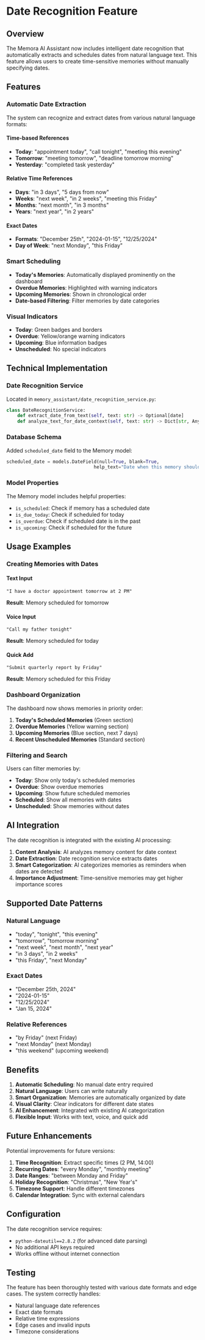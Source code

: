 # Date Recognition Feature

## Overview

The Memora AI Assistant now includes intelligent date recognition that automatically extracts and schedules dates from natural language text. This feature allows users to create time-sensitive memories without manually specifying dates.

## Features

### Automatic Date Extraction
The system can recognize and extract dates from various natural language formats:

#### Time-based References
- **Today**: "appointment today", "call tonight", "meeting this evening"
- **Tomorrow**: "meeting tomorrow", "deadline tomorrow morning"
- **Yesterday**: "completed task yesterday"

#### Relative Time References
- **Days**: "in 3 days", "5 days from now"
- **Weeks**: "next week", "in 2 weeks", "meeting this Friday"
- **Months**: "next month", "in 3 months"
- **Years**: "next year", "in 2 years"

#### Exact Dates
- **Formats**: "December 25th", "2024-01-15", "12/25/2024"
- **Day of Week**: "next Monday", "this Friday"

### Smart Scheduling
- **Today's Memories**: Automatically displayed prominently on the dashboard
- **Overdue Memories**: Highlighted with warning indicators
- **Upcoming Memories**: Shown in chronological order
- **Date-based Filtering**: Filter memories by date categories

### Visual Indicators
- **Today**: Green badges and borders
- **Overdue**: Yellow/orange warning indicators
- **Upcoming**: Blue information badges
- **Unscheduled**: No special indicators

## Technical Implementation

### Date Recognition Service
Located in `memory_assistant/date_recognition_service.py`:

```python
class DateRecognitionService:
    def extract_date_from_text(self, text: str) -> Optional[date]
    def analyze_text_for_date_context(self, text: str) -> Dict[str, Any]
```

### Database Schema
Added `scheduled_date` field to the Memory model:

```python
scheduled_date = models.DateField(null=True, blank=True, 
                                help_text="Date when this memory should be displayed or acted upon")
```

### Model Properties
The Memory model includes helpful properties:

- `is_scheduled`: Check if memory has a scheduled date
- `is_due_today`: Check if scheduled for today
- `is_overdue`: Check if scheduled date is in the past
- `is_upcoming`: Check if scheduled for the future

## Usage Examples

### Creating Memories with Dates

#### Text Input
```
"I have a doctor appointment tomorrow at 2 PM"
```
**Result**: Memory scheduled for tomorrow

#### Voice Input
```
"Call my father tonight"
```
**Result**: Memory scheduled for today

#### Quick Add
```
"Submit quarterly report by Friday"
```
**Result**: Memory scheduled for this Friday

### Dashboard Organization

The dashboard now shows memories in priority order:

1. **Today's Scheduled Memories** (Green section)
2. **Overdue Memories** (Yellow warning section)
3. **Upcoming Memories** (Blue section, next 7 days)
4. **Recent Unscheduled Memories** (Standard section)

### Filtering and Search

Users can filter memories by:
- **Today**: Show only today's scheduled memories
- **Overdue**: Show overdue memories
- **Upcoming**: Show future scheduled memories
- **Scheduled**: Show all memories with dates
- **Unscheduled**: Show memories without dates

## AI Integration

The date recognition is integrated with the existing AI processing:

1. **Content Analysis**: AI analyzes memory content for date context
2. **Date Extraction**: Date recognition service extracts dates
3. **Smart Categorization**: AI categorizes memories as reminders when dates are detected
4. **Importance Adjustment**: Time-sensitive memories may get higher importance scores

## Supported Date Patterns

### Natural Language
- "today", "tonight", "this evening"
- "tomorrow", "tomorrow morning"
- "next week", "next month", "next year"
- "in 3 days", "in 2 weeks"
- "this Friday", "next Monday"

### Exact Dates
- "December 25th, 2024"
- "2024-01-15"
- "12/25/2024"
- "Jan 15, 2024"

### Relative References
- "by Friday" (next Friday)
- "next Monday" (next Monday)
- "this weekend" (upcoming weekend)

## Benefits

1. **Automatic Scheduling**: No manual date entry required
2. **Natural Language**: Users can write naturally
3. **Smart Organization**: Memories are automatically organized by date
4. **Visual Clarity**: Clear indicators for different date states
5. **AI Enhancement**: Integrated with existing AI categorization
6. **Flexible Input**: Works with text, voice, and quick add

## Future Enhancements

Potential improvements for future versions:

1. **Time Recognition**: Extract specific times (2 PM, 14:00)
2. **Recurring Dates**: "every Monday", "monthly meeting"
3. **Date Ranges**: "between Monday and Friday"
4. **Holiday Recognition**: "Christmas", "New Year's"
5. **Timezone Support**: Handle different timezones
6. **Calendar Integration**: Sync with external calendars

## Configuration

The date recognition service requires:
- `python-dateutil==2.8.2` (for advanced date parsing)
- No additional API keys required
- Works offline without internet connection

## Testing

The feature has been thoroughly tested with various date formats and edge cases. The system correctly handles:
- Natural language date references
- Exact date formats
- Relative time expressions
- Edge cases and invalid inputs
- Timezone considerations 
